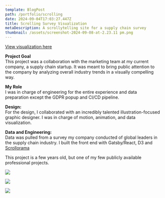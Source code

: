 ```yaml
---
template: BlogPost
path: /portfolio/scrolling
date: 2024-09-04T17:03:27.447Z
title: Scrolling Survey Visualization
metaDescription: A scrollytelling site for a supply chain survey
thumbnail: /assets/screenshot-2024-09-08-at-2.23.11 pm.png
---
```

[View visualization here](https://insights.interos.ai/2022-survey-report/)

**Project Goal**\
This project was a collaboration with the marketing team at my current company, a supply chain startup. It was meant to bring public attention to the company by analyzing overall industry trends in a visually compelling way.

**My Role**\
I was in charge of engineering for the entire experience and data preparation except the GDPR popup and CI/CD pipeline. 

**Design:**\
For the design, I collaborated with an incredibly talented illustration-focused graphic designer. I was in charge of motion, animation, and data visualization.

**Data and Engineering:**\
Data was pulled from a survey my company conducted of global leaders in the supply chain industry. I built the front end with Gatsby/React, D3 and [Scrollorama](https://johnpolacek.github.io/scrollorama/) 

This project is a few years old, but one of my few publicly available professional projects.

![](/assets/screenshot-2024-09-08-at-1.59.46 pm.png)

![](/assets/screenshot-2024-09-08-at-1.07.58 pm.png)

![](/assets/screenshot-2024-09-08-at-1.08.57 pm.png)